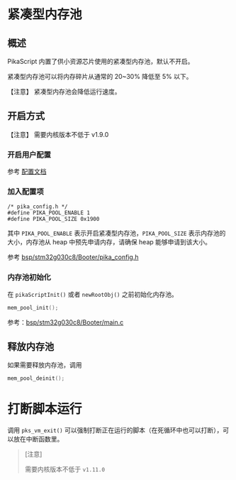 # 紧凑型内存池

## 概述

PikaScript 内置了供小资源芯片使用的紧凑型内存池，默认不开启。

紧凑型内存池可以将内存碎片从通常的 20~30% 降低至 5% 以下。

【注意】 紧凑型内存池会降低运行速度。

## 开启方式

【注意】 需要内核版本不低于 v1.9.0

### 开启用户配置

参考 [配置文档](https://pikadoc.readthedocs.io/zh/latest/%E4%BC%98%E5%8C%96%E5%86%85%E5%AD%98%E5%8D%A0%E7%94%A8%E3%80%81%E9%85%8D%E7%BD%AE%20libc.html)

### 加入配置项

```
/* pika_config.h */
#define PIKA_POOL_ENABLE 1
#define PIKA_POOL_SIZE 0x1900
```

其中 `PIKA_POOL_ENABLE` 表示开启紧凑型内存池，`PIKA_POOL_SIZE` 表示内存池的大小，内存池从 heap 中预先申请内存，请确保 heap 能够申请到该大小。

参考 [bsp/stm32g030c8/Booter/pika_config.h](https://gitee.com/Lyon1998/pikascript/blob/master/bsp/stm32g030c8/Booter/pika_config.h)

### 内存池初始化

在 `pikaScriptInit()` 或者 `newRootObj()` 之前初始化内存池。 

``` C
mem_pool_init();
```

参考：[bsp/stm32g030c8/Booter/main.c](https://gitee.com/Lyon1998/pikascript/blob/master/bsp/stm32g030c8/Booter/main.c)

## 释放内存池

如果需要释放内存池，调用

``` C
mem_pool_deinit();
```

# 打断脚本运行

调用 `pks_vm_exit()` 可以强制打断正在运行的脚本（在死循环中也可以打断），可以放在中断函数里。

> [注意]
> 
> 需要内核版本不低于 `v1.11.0`


